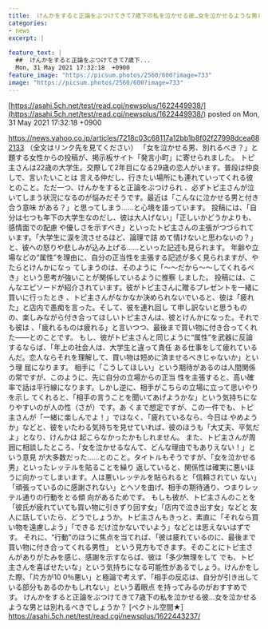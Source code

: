 ```yaml
---
title:  けんかをすると正論をぶつけてきて7歳下の私を泣かせる彼…女を泣かせるような男とは別れるべきでしょうか？2  
categories:
- news
excerpt: |
  
feature_text: |
  ##  けんかをすると正論をぶつけてきて7歳下...
  Mon, 31 May 2021 17:32:18  +0900
feature_image: "https://picsum.photos/2560/600?image=733"
image: "https://picsum.photos/2560/600?image=733"
---
```


[https://asahi.5ch.net/test/read.cgi/newsplus/1622449938/](https://asahi.5ch.net/test/read.cgi/newsplus/1622449938/)
posted on Mon, 31 May 2021 17:32:18  +0900

<!--more-->

https://news.yahoo.co.jp/articles/7218c03c68117a12bb1b8f02f27998dcea682133 （全文はリンク先を見てください） 「女を泣かせる男、別れるべき？」と題する女性からの投稿が、掲示板サイト「発言小町」に寄せられました。 トピ主さんは22歳の大学生。交際して2年目になる29歳の恋人がいます。普段は仲良しで、言いたいことは 言える仲だし、行きたい場所にも連れていってくれる彼とのこと。ただ一つ、けんかをすると正論をぶつけられ 、必ずトピ主さんが泣いてしまう状況になるのが悩みだそうです。最近は「こんなに泣かせる男と付き合う意味 がある？」と思ってしまう……と心境を語っています。 投稿には、「自分は七つも年下の大学生なのだし、彼は大人げない」「正しいかどうかよりも、感情面での配慮 や優しさを示すべき」といったトピ主さんの主張がつづられています。「大学生に涙を流させるほど、論理で詰 めて情けないと思わないの？」と、彼への怒りや悲しみが込み上げる……といった記述も見られます。 年齢や立場などの“属性”を理由に、自分の正当性を主張する記述が多く見られますが、やたらとけんかになっ てしまうのは、そのように「〜〜だから〜〜してくれるべき」という思考が強いことが関係しているように推察 しました。 投稿には、こんなエピソードが紹介されています。彼がトピ主さんに贈るプレゼントを一緒に買いに行ったとき 、トピ主さんがなかなか決められないでいると、彼は「疲れた」と店内で愚痴を言った。そして、彼を連れ回し て申し訳ないと思うものの、楽しみながら付き合ってほしいトピ主さんは、彼とけんかになった。それでも彼は 、「疲れるものは疲れる」と言いつつ、最後まで買い物に付き合ってくれた——とのことです。 もし、彼がトピ主さんと同じように“属性”を武器に反論するならば、「年上の社会人は、大学生と違って責任 ある仕事をして疲れているんだ。恋人ならそれを理解して、買い物は短めに済ませるべきじゃないか」という理 屈になります。 相手に「こうしてほしい」という期待があるのは人間関係の常ですが、このように、先に自分の立場からの正当 性を主張すると、高い確率で話は平行線になります。しかし逆に、相手がこちらの立場に立って思いやりを示し てくれると、「相手の言うことを聞いてあげようかな」という気持ちになりやすいのが人の性（さが）です。あ くまで想定ですが、この一件でも、トピ主さんが「一緒に楽しんでよ！」ではなく、「疲れているなら、今日は やめようか」などと、彼をいたわる気持ちを見せていれば、彼のほうも「大丈夫、平気だよ」となり、けんかは 起こらなかったかもしれません。 また、トピ主さんが周囲に相談したところ、「女を泣かせるなんて、どんな理由でもありえない！」という意見 が大多数だった……とのこと。タイトルもそうですが、「女を泣かせる男」といったレッテルを貼ることを繰り 返していると、関係性は確実に悪いほうに向かってしまいます。人は悪いレッテルを貼られると「信頼されてい ない」「頑張っているのに感謝されない」とヘソを曲げ、相手の期待通り、つまりレッテル通りの行動をとる傾 向があるためです。 もしも彼が、トピ主さんのことを「彼氏が疲れていても買い物に引きずり回す女」「店内で泣き出す女」などと 友人に話していたら、どうでしょうか。トピ主さんもきっと、素直に「それなら買い物を遠慮しよう」「できる だけ泣かないでいよう」などとは思えないはずです。 それに、“行動”のほうに焦点を当てれば、「彼は疲れているのに、最後まで買い物に付き合ってくれる男性」 という見方もできます。そのことにトピ主さんがありがたみを感じ、感謝を示すならば、彼は「多少無理をして でも、トピ主さんを喜ばせたいな」という気持ちになる可能性があるでしょう。けんかをした際、「片方が10 0％悪い」と極論で考えず、「相手の反応は、自分が引き出している部分もあるのかもしれない」という着眼点 を持ってみるのがおすすめです。 けんかをすると正論をぶつけてきて7歳下の私を泣かせる彼…女を泣かせるような男とは別れるべきでしょうか？ [ベクトル空間★] https://asahi.5ch.net/test/read.cgi/newsplus/1622443237/

